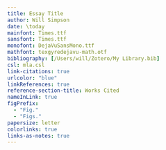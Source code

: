 ```yaml
---
title: Essay Title
author: Will Simpson
date: \today  
mainfont: Times.ttf
sansfont: Times.ttf
monofont: DejaVuSansMono.ttf 
mathfont: texgyredejavu-math.otf 
bibliography: [/Users/will/Zotero/My Library.bib]
csl: mla.csl
link-citations: true
urlcolor: "blue"
linkReferences: true
reference-section-title: Works Cited
nameInLink: true
figPrefix:
  - "Fig."
  - "Figs."
papersize: letter
colorlinks: true
links-as-notes: true
---
```





